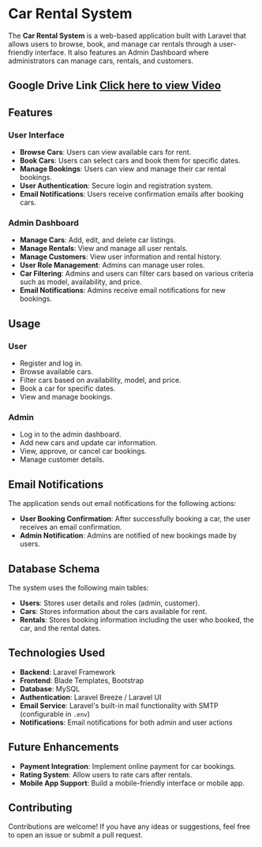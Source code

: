 # Car Rental System

The **Car Rental System** is a web-based application built with Laravel that allows users to browse, book, and manage car rentals through a user-friendly interface. It also features an Admin Dashboard where administrators can manage cars, rentals, and customers.

## Google Drive Link [Click here to view Video](https://drive.google.com/file/d/191Pst-TWgSboPYXCPqzom5amF6VZhkqW/view?usp=drive_link)

## Features

### User Interface

-   **Browse Cars**: Users can view available cars for rent.
-   **Book Cars**: Users can select cars and book them for specific dates.
-   **Manage Bookings**: Users can view and manage their car rental bookings.
-   **User Authentication**: Secure login and registration system.
-   **Email Notifications**: Users receive confirmation emails after booking cars.

### Admin Dashboard

-   **Manage Cars**: Add, edit, and delete car listings.
-   **Manage Rentals**: View and manage all user rentals.
-   **Manage Customers**: View user information and rental history.
-   **User Role Management**: Admins can manage user roles.
-   **Car Filtering**: Admins and users can filter cars based on various criteria such as model, availability, and price.
-   **Email Notifications**: Admins receive email notifications for new bookings.

## Usage

### User

-   Register and log in.
-   Browse available cars.
-   Filter cars based on availability, model, and price.
-   Book a car for specific dates.
-   View and manage bookings.

### Admin

-   Log in to the admin dashboard.
-   Add new cars and update car information.
-   View, approve, or cancel car bookings.
-   Manage customer details.

## Email Notifications

The application sends out email notifications for the following actions:

-   **User Booking Confirmation**: After successfully booking a car, the user receives an email confirmation.
-   **Admin Notification**: Admins are notified of new bookings made by users.

## Database Schema

The system uses the following main tables:

-   **Users**: Stores user details and roles (admin, customer).
-   **Cars**: Stores information about the cars available for rent.
-   **Rentals**: Stores booking information including the user who booked, the car, and the rental dates.

## Technologies Used

-   **Backend**: Laravel Framework
-   **Frontend**: Blade Templates, Bootstrap
-   **Database**: MySQL
-   **Authentication**: Laravel Breeze / Laravel UI
-   **Email Service**: Laravel's built-in mail functionality with SMTP (configurable in `.env`)
-   **Notifications**: Email notifications for both admin and user actions

## Future Enhancements

-   **Payment Integration**: Implement online payment for car bookings.
-   **Rating System**: Allow users to rate cars after rentals.
-   **Mobile App Support**: Build a mobile-friendly interface or mobile app.

## Contributing

Contributions are welcome! If you have any ideas or suggestions, feel free to open an issue or submit a pull request.
